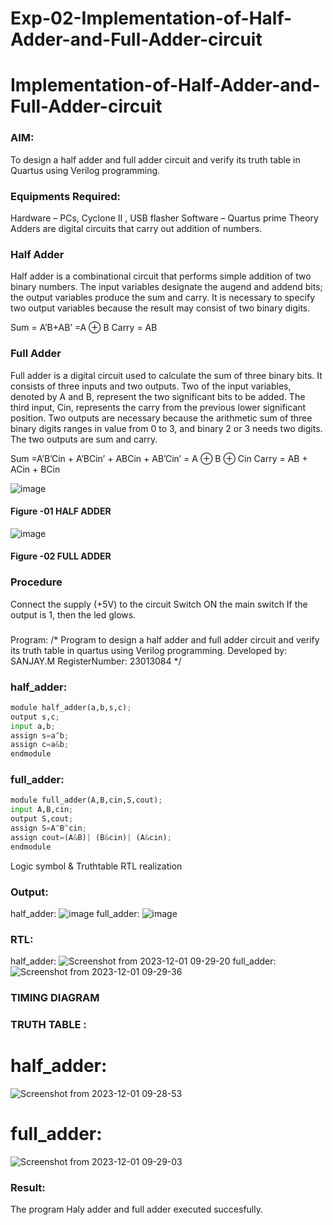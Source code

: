 # Exp-02-Implementation-of-Half-Adder-and-Full-Adder-circuit

# Implementation-of-Half-Adder-and-Full-Adder-circuit
### AIM:
To design a half adder and full adder circuit and verify its truth table in Quartus using Verilog programming.

### Equipments Required:
Hardware – PCs, Cyclone II , USB flasher
Software – Quartus prime
Theory
Adders are digital circuits that carry out addition of numbers.

### Half Adder
Half adder is a combinational circuit that performs simple addition of two binary numbers. The input variables designate the augend and addend bits; the output variables produce the sum and carry. It is necessary to specify two output variables because the result may consist of two binary digits.

Sum = A’B+AB’ =A ⊕ B Carry = AB

### Full Adder
Full adder is a digital circuit used to calculate the sum of three binary bits. It consists of three inputs and two outputs. Two of the input variables, denoted by A and B, represent the two significant bits to be added. The third input, Cin, represents the carry from the previous lower significant position. Two outputs are necessary because the arithmetic sum of three binary digits ranges in value from 0 to 3, and binary 2 or 3 needs two digits. The two outputs are sum and carry.

Sum =A’B’Cin + A’BCin’ + ABCin + AB’Cin’ = A ⊕ B ⊕ Cin Carry = AB + ACin + BCin

 ![image](https://user-images.githubusercontent.com/36288975/163552156-a13e5a56-c638-4110-97d9-8896907c8d25.png)

#### Figure -01 HALF ADDER 


![image](https://user-images.githubusercontent.com/36288975/163552057-b3547877-6d07-45b4-b7e0-bcfebfad9e1d.png)

#### Figure -02 FULL ADDER 

### Procedure

Connect the supply (+5V) to the circuit
Switch ON the main switch
If the output is 1, then the led glows.
### 
Program:
/*
Program to design a half adder and full adder circuit and verify its truth table in quartus using Verilog programming.
Developed by: SANJAY.M
RegisterNumber:  23013084
*/
### half_adder:
```python
module half_adder(a,b,s,c);
output s,c;
input a,b;
assign s=a^b;
assign c=a&b;
endmodule
```

### full_adder:
```python
module full_adder(A,B,cin,S,cout);
input A,B,cin;
output S,cout;
assign S=A^B^cin;
assign cout=(A&B)| (B&cin)| (A&cin);
endmodule
```
Logic symbol & Truthtable
RTL realization

### Output:
half_adder:
![image](https://github.com/sanjayofficial2005/Exp-02-Implementation-of-Half-Adder-and-Full-Adder-circuit/assets/148048602/bd1b1905-19fb-4a51-9ca6-e06fa655c4d5)
full_adder:
![image](https://github.com/sanjayofficial2005/Exp-02-Implementation-of-Half-Adder-and-Full-Adder-circuit/assets/148048602/58f6d2e9-e0aa-465c-a8b5-e27eb467d8d4)



### RTL:
half_adder:
![Screenshot from 2023-12-01 09-29-20](https://github.com/sanjayofficial2005/Exp-02-Implementation-of-Half-Adder-and-Full-Adder-circuit/assets/148048602/0f4ddac7-9e83-4554-be7f-abdb87dcf6a5)
full_adder:
![Screenshot from 2023-12-01 09-29-36](https://github.com/sanjayofficial2005/Exp-02-Implementation-of-Half-Adder-and-Full-Adder-circuit/assets/148048602/18bc50cc-40be-46cd-ad15-099a1e331ed0)


### TIMING DIAGRAM


### TRUTH TABLE :
# half_adder:
![Screenshot from 2023-12-01 09-28-53](https://github.com/sanjayofficial2005/Exp-02-Implementation-of-Half-Adder-and-Full-Adder-circuit/assets/148048602/df53efb4-96f9-4fe6-ac50-880aa2220c8b)
# full_adder:
![Screenshot from 2023-12-01 09-29-03](https://github.com/sanjayofficial2005/Exp-02-Implementation-of-Half-Adder-and-Full-Adder-circuit/assets/148048602/78b375b2-0a33-4942-9fbb-98bad7ad8af7)


### Result:
The program Haly adder and full adder executed succesfully.
